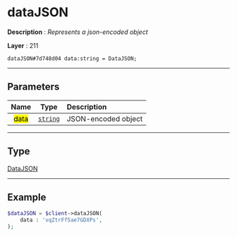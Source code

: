 # dataJSON

**Description** : *Represents a json\-encoded object*

**Layer** : 211

```tl
dataJSON#7d748d04 data:string = DataJSON;
```

---

## Parameters

| Name | Type | Description |
| :---: | :---: | :--- |
| <mark>data</mark> | [`string`](type/string) | JSON-encoded object |

---

## Type

[DataJSON](type/DataJSON)

---

## Example

```php
$dataJSON = $client->dataJSON(
	data : 'vqZtrFf5ae7GDXPs',
);
```